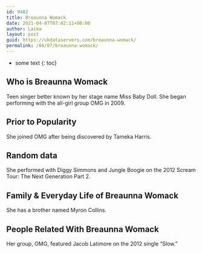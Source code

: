 ```yaml
---
id: 9482
title: Breaunna Womack
date: 2021-04-07T07:02:11+00:00
author: Laima
layout: post
guid: https://ukdataservers.com/breaunna-womack/
permalink: /04/07/breaunna-womack/
---
```


* some text
{: toc}


## Who is Breaunna Womack
                  
                  
                  
Teen singer better known by her stage name Miss Baby Doll. She began performing with the all-girl group OMG in 2009. 
                  
              
            
              
            
                
                
                
## Prior to Popularity
                  
                  
                  
She joined OMG after being discovered by Tameka Harris. 
                  
              
            
              
            
                
                
                
## Random data
                  
                  
                  
She performed with Diggy Simmons and Jungle Boogie on the 2012 Scream Tour: The Next Generation Part 2. 
                  
              
            
              
            
                
                
                
## Family & Everyday Life of Breaunna Womack
                  
                  
                  
She has a brother named Myron Collins. 
                  
              
            
              
            
                
                
                
## People Related With Breaunna Womack
                  
                  
                  
Her group, OMG, featured Jacob Latimore on the 2012 single &#8220;Slow.&#8221; 
                  
              
            
              
            
                
              
            
              
              
            
            
              
            
          
          
          